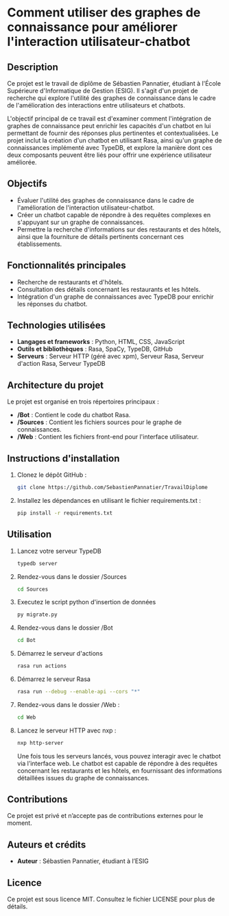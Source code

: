 # Comment utiliser des graphes de connaissance pour améliorer l'interaction utilisateur-chatbot

## Description

Ce projet est le travail de diplôme de Sébastien Pannatier, étudiant à l'École Supérieure d'Informatique de Gestion (ESIG). Il s'agit d'un projet de recherche qui explore l'utilité des graphes de connaissance dans le cadre de l'amélioration des interactions entre utilisateurs et chatbots.

L'objectif principal de ce travail est d'examiner comment l'intégration de graphes de connaissance peut enrichir les capacités d'un chatbot en lui permettant de fournir des réponses plus pertinentes et contextualisées. Le projet inclut la création d'un chatbot en utilisant Rasa, ainsi qu'un graphe de connaissances implémenté avec TypeDB, et explore la manière dont ces deux composants peuvent être liés pour offrir une expérience utilisateur améliorée.

## Objectifs

- Évaluer l'utilité des graphes de connaissance dans le cadre de l'amélioration de l'interaction utilisateur-chatbot.
- Créer un chatbot capable de répondre à des requêtes complexes en s'appuyant sur un graphe de connaissances.
- Permettre la recherche d'informations sur des restaurants et des hôtels, ainsi que la fourniture de détails pertinents concernant ces établissements.

## Fonctionnalités principales

- Recherche de restaurants et d'hôtels.
- Consultation des détails concernant les restaurants et les hôtels.
- Intégration d'un graphe de connaissances avec TypeDB pour enrichir les réponses du chatbot.

## Technologies utilisées

- **Langages et frameworks** : Python, HTML, CSS, JavaScript
- **Outils et bibliothèques** : Rasa, SpaCy, TypeDB, GitHub
- **Serveurs** : Serveur HTTP (géré avec xpm), Serveur Rasa, Serveur d'action Rasa, Serveur TypeDB

## Architecture du projet

Le projet est organisé en trois répertoires principaux :

- **/Bot** : Contient le code du chatbot Rasa.
- **/Sources** : Contient les fichiers sources pour le graphe de connaissances.
- **/Web** : Contient les fichiers front-end pour l'interface utilisateur.

## Instructions d'installation

1. Clonez le dépôt GitHub :
   ```bash
   git clone https://github.com/SebastienPannatier/TravailDiplome
   ```
2. Installez les dépendances en utilisant le fichier requirements.txt :
   ```bash
   pip install -r requirements.txt
   ```

## Utilisation

1. Lancez votre serveur TypeDB
   ```bash
   typedb server
   ```
2. Rendez-vous dans le dossier /Sources
   ```bash
   cd Sources
   ```
3. Executez le script python d'insertion de données
   ```bash
   py migrate.py
   ```
4. Rendez-vous dans le dossier /Bot
   ```bash
   cd Bot
   ```
5. Démarrez le serveur d'actions
   ```bash
   rasa run actions
   ```
6. Démarrez le serveur Rasa
   ```bash
   rasa run --debug --enable-api --cors "*"
   ```
7. Rendez-vous dans le dossier /Web :
   ```bash
   cd Web
   ```
8. Lancez le serveur HTTP avec nxp :
   ```bash
   nxp http-server
   ```
   Une fois tous les serveurs lancés, vous pouvez interagir avec le chatbot via l’interface web. Le chatbot est capable de répondre à des requêtes concernant les restaurants et les hôtels, en fournissant des informations détaillées issues du graphe de connaissances.

## Contributions

Ce projet est privé et n’accepte pas de contributions externes pour le moment.

## Auteurs et crédits

- **Auteur** : Sébastien Pannatier, étudiant à l’ESIG

## Licence

Ce projet est sous licence MIT. Consultez le fichier LICENSE pour plus de détails.
